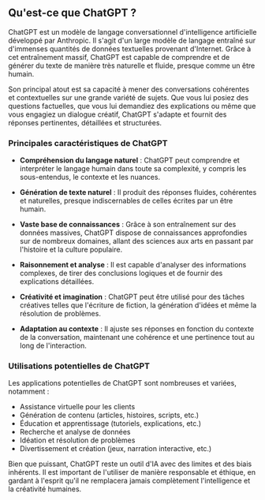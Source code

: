## Qu'est-ce que ChatGPT ?

ChatGPT est un modèle de langage conversationnel d'intelligence artificielle développé par Anthropic. Il s'agit d'un large modèle de langage entraîné sur d'immenses quantités de données textuelles provenant d'Internet. Grâce à cet entraînement massif, ChatGPT est capable de comprendre et de générer du texte de manière très naturelle et fluide, presque comme un être humain.

Son principal atout est sa capacité à mener des conversations cohérentes et contextuelles sur une grande variété de sujets. Que vous lui posiez des questions factuelles, que vous lui demandiez des explications ou même que vous engagiez un dialogue créatif, ChatGPT s'adapte et fournit des réponses pertinentes, détaillées et structurées.

### Principales caractéristiques de ChatGPT

- **Compréhension du langage naturel** : ChatGPT peut comprendre et interpréter le langage humain dans toute sa complexité, y compris les sous-entendus, le contexte et les nuances.

- **Génération de texte naturel** : Il produit des réponses fluides, cohérentes et naturelles, presque indiscernables de celles écrites par un être humain.

- **Vaste base de connaissances** : Grâce à son entraînement sur des données massives, ChatGPT dispose de connaissances approfondies sur de nombreux domaines, allant des sciences aux arts en passant par l'histoire et la culture populaire.

- **Raisonnement et analyse** : Il est capable d'analyser des informations complexes, de tirer des conclusions logiques et de fournir des explications détaillées.

- **Créativité et imagination** : ChatGPT peut être utilisé pour des tâches créatives telles que l'écriture de fiction, la génération d'idées et même la résolution de problèmes.

- **Adaptation au contexte** : Il ajuste ses réponses en fonction du contexte de la conversation, maintenant une cohérence et une pertinence tout au long de l'interaction.

### Utilisations potentielles de ChatGPT

Les applications potentielles de ChatGPT sont nombreuses et variées, notamment :

- Assistance virtuelle pour les clients
- Génération de contenu (articles, histoires, scripts, etc.)
- Éducation et apprentissage (tutoriels, explications, etc.)
- Recherche et analyse de données
- Idéation et résolution de problèmes
- Divertissement et création (jeux, narration interactive, etc.)

Bien que puissant, ChatGPT reste un outil d'IA avec des limites et des biais inhérents. Il est important de l'utiliser de manière responsable et éthique, en gardant à l'esprit qu'il ne remplacera jamais complètement l'intelligence et la créativité humaines.